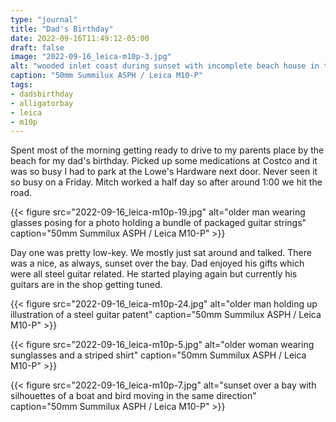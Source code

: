 ```yaml
---
type: "journal"
title: "Dad's Birthday"
date: 2022-09-16T11:49:12-05:00
draft: false
image: "2022-09-16_leica-m10p-3.jpg"
alt: "wooded inlet coast during sunset with incomplete beach house in the distance"
caption: "50mm Summilux ASPH / Leica M10-P"
tags:
- dadsbirthday
- alligatorbay
- leica
- m10p
---
```


Spent most of the morning getting ready to drive to my parents place by the beach for my dad's birthday. Picked up some medications at Costco and it was so busy I had to park at the Lowe's Hardware next door. Never seen it so busy on a Friday. Mitch worked a half day so after around 1:00 we hit the road.

{{< figure src="2022-09-16_leica-m10p-19.jpg" alt="older man wearing glasses posing for a photo holding a bundle of packaged guitar strings" caption="50mm Summilux ASPH / Leica M10-P" >}}

Day one was pretty low-key. We mostly just sat around and talked. There was a nice, as always, sunset over the bay. Dad enjoyed his gifts which were all steel guitar related. He started playing again but currently his guitars are in the shop getting tuned.


{{< figure src="2022-09-16_leica-m10p-24.jpg" alt="older man holding up illustration of a steel guitar patent" caption="50mm Summilux ASPH / Leica M10-P" >}}

{{< figure src="2022-09-16_leica-m10p-5.jpg" alt="older woman wearing sunglasses and a striped shirt" caption="50mm Summilux ASPH / Leica M10-P" >}}

{{< figure src="2022-09-16_leica-m10p-7.jpg" alt="sunset over a bay with silhouettes of a boat and bird moving in the same direction" caption="50mm Summilux ASPH / Leica M10-P" >}}
